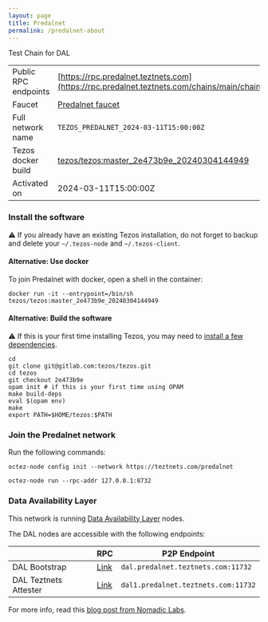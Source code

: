 ```yaml
---
layout: page
title: Predalnet
permalink: /predalnet-about
---
```


Test Chain for DAL

| | |
|-------|---------------------|
| Public RPC endpoints | [https://rpc.predalnet.teztnets.com](https://rpc.predalnet.teztnets.com/chains/main/chain_id)<br/> |
| Faucet | [Predalnet faucet](https://faucet.predalnet.teztnets.com) |
| Full network name | `TEZOS_PREDALNET_2024-03-11T15:00:00Z` |
| Tezos docker build | [tezos/tezos:master_2e473b9e_20240304144949](https://hub.docker.com/r/tezos/tezos/tags?page=1&ordering=last_updated&name=master_2e473b9e_20240304144949) |
| Activated on | 2024-03-11T15:00:00Z |





### Install the software

⚠️  If you already have an existing Tezos installation, do not forget to backup and delete your `~/.tezos-node` and `~/.tezos-client`.



#### Alternative: Use docker

To join Predalnet with docker, open a shell in the container:

```
docker run -it --entrypoint=/bin/sh tezos/tezos:master_2e473b9e_20240304144949
```


#### Alternative: Build the software

⚠️  If this is your first time installing Tezos, you may need to [install a few dependencies](https://tezos.gitlab.io/introduction/howtoget.html#setting-up-the-development-environment-from-scratch).

```
cd
git clone git@gitlab.com:tezos/tezos.git
cd tezos
git checkout 2e473b9e
opam init # if this is your first time using OPAM
make build-deps
eval $(opam env)
make
export PATH=$HOME/tezos:$PATH
```

### Join the Predalnet network

Run the following commands:

```
octez-node config init --network https://teztnets.com/predalnet

octez-node run --rpc-addr 127.0.0.1:8732
```




### Data Availability Layer

This network is running [Data Availability Layer](https://tezos.gitlab.io/shell/dal.html) nodes.


The DAL nodes are accessible with the following endpoints:

| | RPC | P2P Endpoint |
|------------|---------|--------------|
| DAL Bootstrap | [Link](https://dal-bootstrap-rpc.predalnet.teztnets.com/p2p/gossipsub/scores) | `dal.predalnet.teztnets.com:11732` |
| DAL Teztnets Attester | [Link](https://dal-attester-rpc.predalnet.teztnets.com/p2p/gossipsub/scores) | `dal1.predalnet.teztnets.com:11732` |


For more info, read this [blog post from Nomadic Labs](https://research-development.nomadic-labs.com/data-availability-layer-tezos.html).



